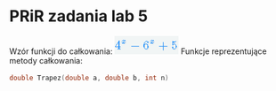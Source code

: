 # PRiR zadania lab 5
Wzór funkcji do całkowania:
![](wz1.PNG)
Funkcje reprezentujące metody całkowania:
```cpp
double Trapez(double a, double b, int n)
```
